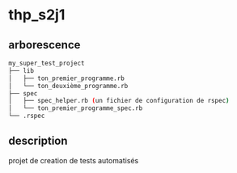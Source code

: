 # thp_s2j1
## arborescence
```sh
my_super_test_project
├── lib
│   ├── ton_premier_programme.rb
│   └── ton_deuxième_programme.rb
├── spec
│   ├── spec_helper.rb (un fichier de configuration de rspec)
│   └── ton_premier_programme_spec.rb
└── .rspec
```
## description

projet de creation de tests automatisés
